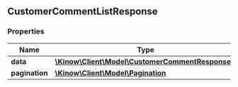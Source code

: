 ## CustomerCommentListResponse

### Properties
Name | Type | Description | Notes
------------ | ------------- | ------------- | -------------
**data** | [**\Kinow\Client\Model\CustomerCommentResponse[]**](#CustomerCommentResponse) |  | [optional] 
**pagination** | [**\Kinow\Client\Model\Pagination**](#Pagination) |  | [optional] 


